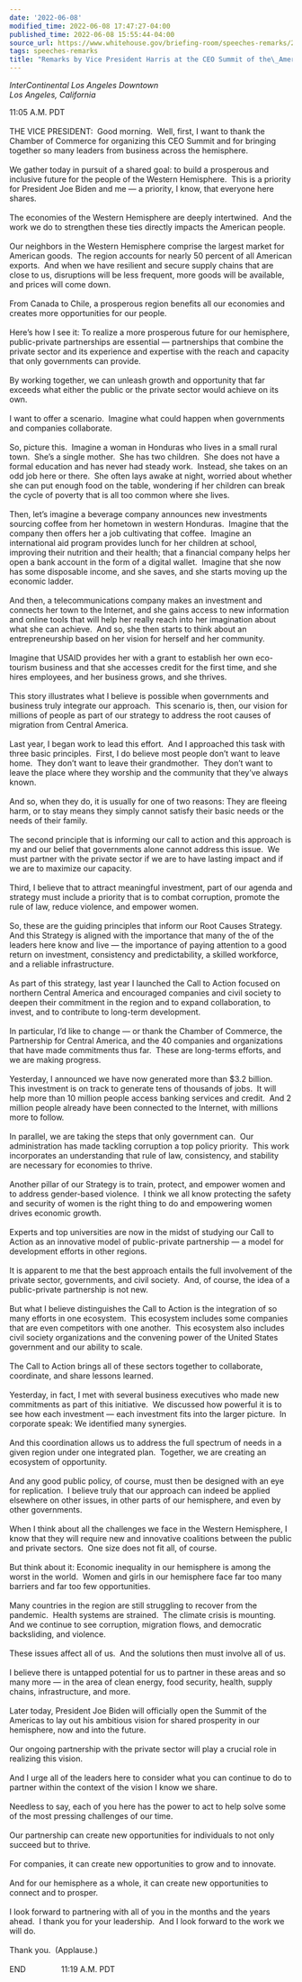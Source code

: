 ```yaml
---
date: '2022-06-08'
modified_time: 2022-06-08 17:47:27-04:00
published_time: 2022-06-08 15:55:44-04:00
source_url: https://www.whitehouse.gov/briefing-room/speeches-remarks/2022/06/08/remarks-by-vice-president-harris-at-ceo-summit-on-progress-made-addressing-the-root-causes-of-migration/
tags: speeches-remarks
title: "Remarks by Vice President Harris at the CEO Summit of the\_Americas"
---
```

 
*InterContinental Los Angeles Downtown  
*Los Angeles, California**

11:05 A.M. PDT  
   
THE VICE PRESIDENT:  Good morning.  Well, first, I want to thank the
Chamber of Commerce for organizing this CEO Summit and for bringing
together so many leaders from business across the hemisphere.   
   
We gather today in pursuit of a shared goal: to build a prosperous and
inclusive future for the people of the Western Hemisphere.  This is a
priority for President Joe Biden and me — a priority, I know, that
everyone here shares.  
   
The economies of the Western Hemisphere are deeply intertwined.  And the
work we do to strengthen these ties directly impacts the American
people.   
   
Our neighbors in the Western Hemisphere comprise the largest market for
American goods.  The region accounts for nearly 50 percent of all
American exports.  And when we have resilient and secure supply chains
that are close to us, disruptions will be less frequent, more goods will
be available, and prices will come down.   
   
From Canada to Chile, a prosperous region benefits all our economies and
creates more opportunities for our people.   
   
Here’s how I see it: To realize a more prosperous future for our
hemisphere, public-private partnerships are essential — partnerships
that combine the private sector and its experience and expertise with
the reach and capacity that only governments can provide.   
   
By working together, we can unleash growth and opportunity that far
exceeds what either the public or the private sector would achieve on
its own.   
   
I want to offer a scenario.  Imagine what could happen when governments
and companies collaborate.   
   
So, picture this.  Imagine a woman in Honduras who lives in a small
rural town.  She’s a single mother.  She has two children.  She does not
have a formal education and has never had steady work.  Instead, she
takes on an odd job here or there.  She often lays awake at night,
worried about whether she can put enough food on the table, wondering if
her children can break the cycle of poverty that is all too common where
she lives.   
   
Then, let’s imagine a beverage company announces new investments
sourcing coffee from her hometown in western Honduras.  Imagine that the
company then offers her a job cultivating that coffee.  Imagine an
international aid program provides lunch for her children at school,
improving their nutrition and their health; that a financial company
helps her open a bank account in the form of a digital wallet.  Imagine
that she now has some disposable income, and she saves, and she starts
moving up the economic ladder.   
   
And then, a telecommunications company makes an investment and connects
her town to the Internet, and she gains access to new information and
online tools that will help her really reach into her imagination about
what she can achieve.  And so, she then starts to think about an
entrepreneurship based on her vision for herself and her community.   
   
Imagine that USAID provides her with a grant to establish her own
eco-tourism business and that she accesses credit for the first time,
and she hires employees, and her business grows, and she thrives.   
   
This story illustrates what I believe is possible when governments and
business truly integrate our approach.  This scenario is, then, our
vision for millions of people as part of our strategy to address the
root causes of migration from Central America.   
   
Last year, I began work to lead this effort.  And I approached this task
with three basic principles.  First, I do believe most people don’t want
to leave home.  They don’t want to leave their grandmother.  They don’t
want to leave the place where they worship and the community that
they’ve always known.   
   
And so, when they do, it is usually for one of two reasons: They are
fleeing harm, or to stay means they simply cannot satisfy their basic
needs or the needs of their family.   
   
The second principle that is informing our call to action and this
approach is my and our belief that governments alone cannot address this
issue.  We must partner with the private sector if we are to have
lasting impact and if we are to maximize our capacity.  
   
Third, I believe that to attract meaningful investment, part of our
agenda and strategy must include a priority that is to combat
corruption, promote the rule of law, reduce violence, and empower
women.  
   
So, these are the guiding principles that inform our Root Causes
Strategy.  And this Strategy is aligned with the importance that many of
the of the leaders here know and live — the importance of paying
attention to a good return on investment, consistency and
predictability, a skilled workforce, and a reliable infrastructure.  
   
As part of this strategy, last year I launched the Call to Action
focused on northern Central America and encouraged companies and civil
society to deepen their commitment in the region and to expand
collaboration, to invest, and to contribute to long-term development.  
   
In particular, I’d like to change — or thank the Chamber of Commerce,
the Partnership for Central America, and the 40 companies and
organizations that have made commitments thus far.  These are long-terms
efforts, and we are making progress.  
   
Yesterday, I announced we have now generated more than $3.2 billion. 
This investment is on track to generate tens of thousands of jobs.  It
will help more than 10 million people access banking services and
credit.  And 2 million people already have been connected to the
Internet, with millions more to follow.  
   
In parallel, we are taking the steps that only government can.  Our
administration has made tackling corruption a top policy priority.  This
work incorporates an understanding that rule of law, consistency, and
stability are necessary for economies to thrive.  
   
Another pillar of our Strategy is to train, protect, and empower women
and to address gender-based violence.  I think we all know protecting
the safety and security of women is the right thing to do and empowering
women drives economic growth.  
   
Experts and top universities are now in the midst of studying our Call
to Action as an innovative model of public-private partnership — a model
for development efforts in other regions.   
   
It is apparent to me that the best approach entails the full involvement
of the private sector, governments, and civil society.  And, of course,
the idea of a public-private partnership is not new.  
   
But what I believe distinguishes the Call to Action is the integration
of so many efforts in one ecosystem.  This ecosystem includes some
companies that are even competitors with one another.  This ecosystem
also includes civil society organizations and the convening power of the
United States government and our ability to scale.  
   
The Call to Action brings all of these sectors together to collaborate,
coordinate, and share lessons learned.  
   
Yesterday, in fact, I met with several business executives who made new
commitments as part of this initiative.  We discussed how powerful it is
to see how each investment — each investment fits into the larger
picture.  In corporate speak: We identified many synergies.  
   
And this coordination allows us to address the full spectrum of needs in
a given region under one integrated plan.  Together, we are creating an
ecosystem of opportunity.  
   
And any good public policy, of course, must then be designed with an eye
for replication.  I believe truly that our approach can indeed be
applied elsewhere on other issues, in other parts of our hemisphere, and
even by other governments.  
   
When I think about all the challenges we face in the Western Hemisphere,
I know that they will require new and innovative coalitions between the
public and private sectors.  One size does not fit all, of course.  
   
But think about it: Economic inequality in our hemisphere is among the
worst in the world.  Women and girls in our hemisphere face far too many
barriers and far too few opportunities.   
   
Many countries in the region are still struggling to recover from the
pandemic.  Health systems are strained.  The climate crisis is
mounting.  And we continue to see corruption, migration flows, and
democratic backsliding, and violence.  
   
These issues affect all of us.  And the solutions then must involve all
of us.   
   
I believe there is untapped potential for us to partner in these areas
and so many more — in the area of clean energy, food security, health,
supply chains, infrastructure, and more.  
   
Later today, President Joe Biden will officially open the Summit of the
Americas to lay out his ambitious vision for shared prosperity in our
hemisphere, now and into the future.  
   
Our ongoing partnership with the private sector will play a crucial role
in realizing this vision.  
   
And I urge all of the leaders here to consider what you can continue to
do to partner within the context of the vision I know we share.   
   
Needless to say, each of you here has the power to act to help solve
some of the most pressing challenges of our time.  
   
Our partnership can create new opportunities for individuals to not only
succeed but to thrive.  
   
For companies, it can create new opportunities to grow and to
innovate.  
   
And for our hemisphere as a whole, it can create new opportunities to
connect and to prosper.   
   
I look forward to partnering with all of you in the months and the years
ahead.  I thank you for your leadership.  And I look forward to the work
we will do.   
   
Thank you.  (Applause.)  
   
END                11:19 A.M. PDT  
  
